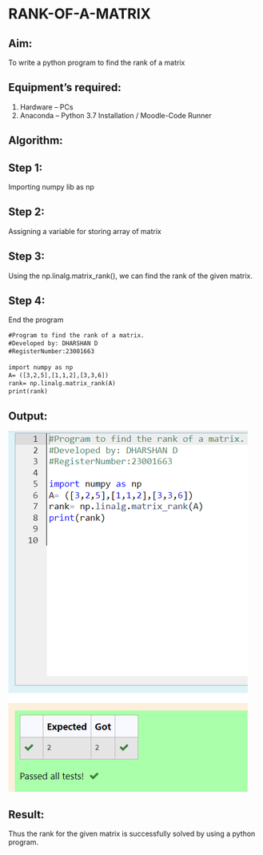 # RANK-OF-A-MATRIX
## Aim:
To write a python program to find the rank of a matrix
## Equipment’s required:
1. 	Hardware – PCs
2. 	Anaconda – Python 3.7 Installation / Moodle-Code Runner
## Algorithm:
## Step 1:
Importing numpy lib as np
## Step 2:
Assigning a variable for storing array of matrix
## Step 3:
Using the np.linalg.matrix_rank(), we can find the rank of the given matrix.
## Step 4:
End the program
```
#Program to find the rank of a matrix.
#Developed by: DHARSHAN D
#RegisterNumber:23001663

import numpy as np
A= ([3,2,5],[1,1,2],[3,3,6])
rank= np.linalg.matrix_rank(A)
print(rank)
```
## Output:
![OUTPUT](/2CR.png)
## Result:
Thus the rank for the given matrix is successfully solved by  using a python program.

